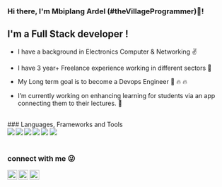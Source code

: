 ### Hi there, I'm Mbiplang Ardel (#theVillageProgrammer)👋!


## I'm a Full Stack developer !

-   I have a background in Electronics Computer & Networking :v:

-   I have 3 year+ Freelance experience working in different sectors :bank:

<!-- -   I have been doing software engineering professionally for about a year now :rocket: -->

-   My Long term goal is to become a Devops Engineer 🌱 :fire: :fire:

- I’m currently working on enhancing learning for students via an app connecting them to their lectures. :rocket:
<br />
<!--  🔭 -->
### Languages, Frameworks and Tools
<br />

<img  src="https://img.shields.io/static/v1?&message=Javacript&color=yellow" />
<img align="left" src="https://img.shields.io/static/v1?&message=React&color=dodgerblue" />
<img  src="https://img.shields.io/static/v1?&message=React Native&color=dodgerblue" />
<img align="left" src="https://img.shields.io/static/v1?&message=Docker&color=blue" />
<img align="left" src="https://img.shields.io/static/v1?&message=Node&color=green" />
<img align="left" src="https://img.shields.io/static/v1?&message=Git&color=red" />
<br />
<br />

### connect with me :stuck_out_tongue_winking_eye:

[<img align="left" alt="Mbiplang Ardel | Twitter" width="22px" src="https://cdn.jsdelivr.net/npm/simple-icons@v3/icons/twitter.svg" />][twitter]
[<img align="left" alt="Mbiplang Ardel | LinkedIn" width="22px" src="https://cdn.jsdelivr.net/npm/simple-icons@v3/icons/linkedin.svg" />][linkedin]
[<img align="left" alt="Mbiplang Ardel | Instagram" width="22px" src="https://cdn.jsdelivr.net/npm/simple-icons@v3/icons/instagram.svg" />][instagram]

[twitter]: https://twitter.com/jothamardel
[instagram]: https://instagram.com/jothamardel
[linkedin]: https://www.linkedin.com/in/mbiplang-ardel

<!--
**jothamardel/jothamardel** is a ✨ _special_ ✨ repository because its `README.md` (this file) appears on your GitHub profile.

Here are some ideas to get you started:


- 👯 I’m looking to collaborate on ...
- 🤔 I’m looking for help with ...
- 💬 Ask me about ...
- 📫 How to reach me: 
- 😄 Pronouns: ...
- ⚡ Fun fact: ...
-->
